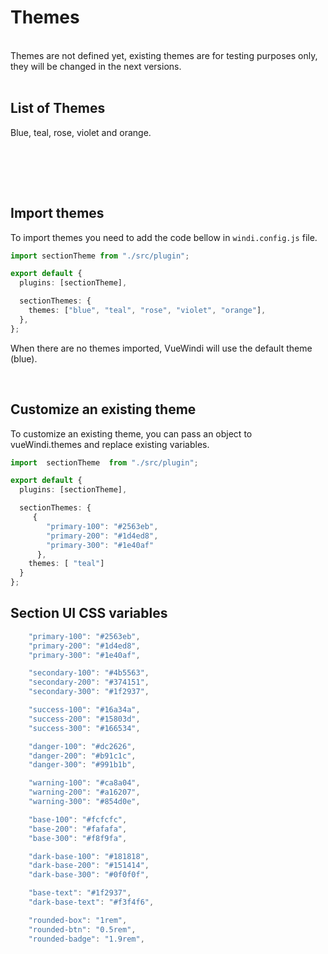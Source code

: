 # Themes

<br />

<div class="bg-danger-200/10 rounded-$rounded-btn p-5 text-danger-200">
    Themes are not defined yet, existing themes are for testing purposes only, they will be changed in the next versions.
</div>

<br />

## List of Themes

Blue, teal, rose, violet and orange.

<br />


<br /> <br />

## Import themes

To import themes you need to add the code bellow in <code>windi.config.js</code> file.

```ts
import sectionTheme from "./src/plugin";

export default {
  plugins: [sectionTheme],

  sectionThemes: {
    themes: ["blue", "teal", "rose", "violet", "orange"],
  },
};
```

When there are no themes imported, VueWindi will use the default theme (blue).

<br />

## Customize an existing theme

To customize an existing theme, you can pass an object to vueWindi.themes and replace existing variables.

```ts
import  sectionTheme  from "./src/plugin";

export default {
  plugins: [sectionTheme],

  sectionThemes: {
     {
        "primary-100": "#2563eb",
        "primary-200": "#1d4ed8",
        "primary-300": "#1e40af"
      },
    themes: [ "teal"]
  }
};

```

## Section UI  CSS variables

```js
    "primary-100": "#2563eb",
    "primary-200": "#1d4ed8",
    "primary-300": "#1e40af",

    "secondary-100": "#4b5563",
    "secondary-200": "#374151",
    "secondary-300": "#1f2937",

    "success-100": "#16a34a",
    "success-200": "#15803d",
    "success-300": "#166534",

    "danger-100": "#dc2626",
    "danger-200": "#b91c1c",
    "danger-300": "#991b1b",

    "warning-100": "#ca8a04",
    "warning-200": "#a16207",
    "warning-300": "#854d0e",

    "base-100": "#fcfcfc",
    "base-200": "#fafafa",
    "base-300": "#f8f9fa",

    "dark-base-100": "#181818",
    "dark-base-200": "#151414",
    "dark-base-300": "#0f0f0f",

    "base-text": "#1f2937",
    "dark-base-text": "#f3f4f6",

    "rounded-box": "1rem",
    "rounded-btn": "0.5rem",
    "rounded-badge": "1.9rem",
```
